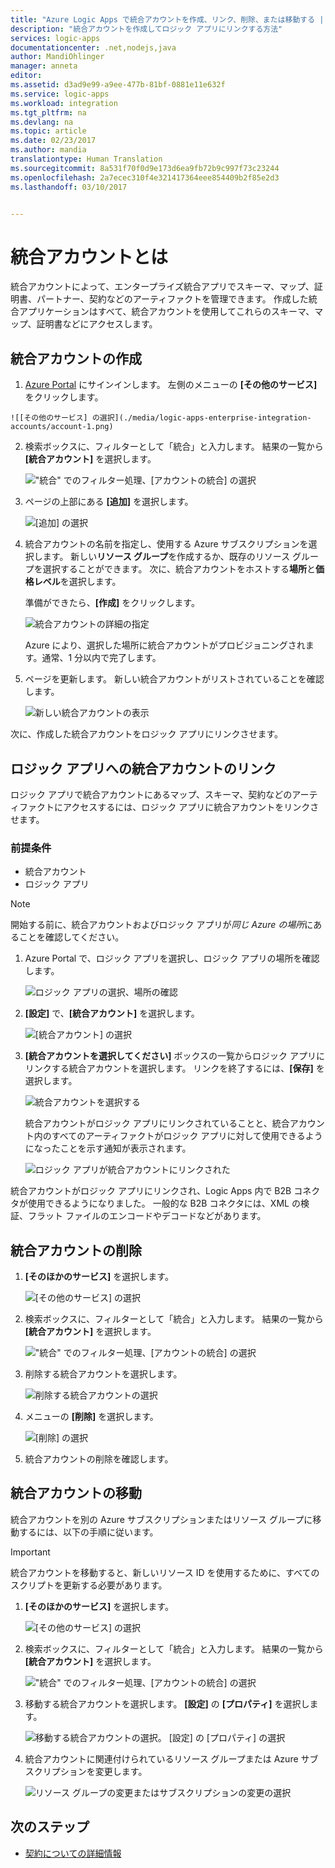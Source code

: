 ```yaml
---
title: "Azure Logic Apps で統合アカウントを作成、リンク、削除、または移動する | Microsoft Docs"
description: "統合アカウントを作成してロジック アプリにリンクする方法"
services: logic-apps
documentationcenter: .net,nodejs,java
author: MandiOhlinger
manager: anneta
editor: 
ms.assetid: d3ad9e99-a9ee-477b-81bf-0881e11e632f
ms.service: logic-apps
ms.workload: integration
ms.tgt_pltfrm: na
ms.devlang: na
ms.topic: article
ms.date: 02/23/2017
ms.author: mandia
translationtype: Human Translation
ms.sourcegitcommit: 8a531f70f0d9e173d6ea9fb72b9c997f73c23244
ms.openlocfilehash: 2a7ecec310f4e321417364eee854409b2f85e2d3
ms.lasthandoff: 03/10/2017


---
```


# <a name="what-is-an-integration-account"></a>統合アカウントとは

統合アカウントによって、エンタープライズ統合アプリでスキーマ、マップ、証明書、パートナー、契約などのアーティファクトを管理できます。 作成した統合アプリケーションはすべて、統合アカウントを使用してこれらのスキーマ、マップ、証明書などにアクセスします。

## <a name="create-an-integration-account"></a>統合アカウントの作成

1.    [Azure Portal](http://portal.azure.com "Azure Portal") にサインインします。 左側のメニューの **[その他のサービス]** をクリックします。

    ![[その他のサービス] の選択](./media/logic-apps-enterprise-integration-accounts/account-1.png)

2. 検索ボックスに、フィルターとして「統合」と入力します。 結果の一覧から **[統合アカウント]** を選択します。

    !["統合" でのフィルター処理、[アカウントの統合] の選択](./media/logic-apps-enterprise-integration-accounts/account-2.png)  

3. ページの上部にある **[追加]** を選択します。

    ![[追加] の選択](./media/logic-apps-enterprise-integration-accounts/account-3.png)

4. 統合アカウントの名前を指定し、使用する Azure サブスクリプションを選択します。 新しい**リソース グループ**を作成するか、既存のリソース グループを選択することができます。 次に、統合アカウントをホストする**場所**と**価格レベル**を選択します。 

    準備ができたら、**[作成]** をクリックします。

    ![統合アカウントの詳細の指定](./media/logic-apps-enterprise-integration-accounts/account-4.png)

    Azure により、選択した場所に統合アカウントがプロビジョニングされます。通常、1 分以内で完了します。

5. ページを更新します。 新しい統合アカウントがリストされていることを確認します。

    ![新しい統合アカウントの表示](./media/logic-apps-enterprise-integration-accounts/account-5.png) 

次に、作成した統合アカウントをロジック アプリにリンクさせます。 

## <a name="link-an-integration-account-to-a-logic-app"></a>ロジック アプリへの統合アカウントのリンク

ロジック アプリで統合アカウントにあるマップ、スキーマ、契約などのアーティファクトにアクセスするには、ロジック アプリに統合アカウントをリンクさせます。

### <a name="prerequisites"></a>前提条件

* 統合アカウント
* ロジック アプリ

> [!NOTE] 
> 開始する前に、統合アカウントおよびロジック アプリが*同じ Azure の場所*にあることを確認してください。


1. Azure Portal で、ロジック アプリを選択し、ロジック アプリの場所を確認します。

    ![ロジック アプリの選択、場所の確認](./media/logic-apps-enterprise-integration-accounts/linkaccount-1.png)

2. **[設定]** で、**[統合アカウント]** を選択します。

    ![[統合アカウント] の選択](./media/logic-apps-enterprise-integration-accounts/linkaccount-2.png)

3. **[統合アカウントを選択してください]** ボックスの一覧からロジック アプリにリンクする統合アカウントを選択します。 リンクを終了するには、**[保存]** を選択します。

    ![統合アカウントを選択する](./media/logic-apps-enterprise-integration-accounts/linkaccount-3.png)

    統合アカウントがロジック アプリにリンクされていることと、統合アカウント内のすべてのアーティファクトがロジック アプリに対して使用できるようになったことを示す通知が表示されます。

    ![ロジック アプリが統合アカウントにリンクされた](./media/logic-apps-enterprise-integration-accounts/linkaccount-5.png)

統合アカウントがロジック アプリにリンクされ、Logic Apps 内で B2B コネクタが使用できるようになりました。 一般的な B2B コネクタには、XML の検証、フラット ファイルのエンコードやデコードなどがあります。  

## <a name="delete-your-integration-account"></a>統合アカウントの削除

1. **[そのほかのサービス]** を選択します。

    ![[その他のサービス] の選択](./media/logic-apps-enterprise-integration-accounts/account-1.png)

2. 検索ボックスに、フィルターとして「統合」と入力します。 結果の一覧から **[統合アカウント]** を選択します。

    !["統合" でのフィルター処理、[アカウントの統合] の選択](./media/logic-apps-enterprise-integration-accounts/account-2.png)  

3. 削除する統合アカウントを選択します。

    ![削除する統合アカウントの選択](./media/logic-apps-enterprise-integration-accounts/account-5.png)

4. メニューの **[削除]** を選択します。

    ![[削除] の選択](./media/logic-apps-enterprise-integration-accounts/delete.png)

5. 統合アカウントの削除を確認します。

## <a name="move-your-integration-account"></a>統合アカウントの移動

統合アカウントを別の Azure サブスクリプションまたはリソース グループに移動するには、以下の手順に従います。

> [!IMPORTANT]
> 統合アカウントを移動すると、新しいリソース ID を使用するために、すべてのスクリプトを更新する必要があります。

1. **[そのほかのサービス]** を選択します。

    ![[その他のサービス] の選択](./media/logic-apps-enterprise-integration-accounts/account-1.png)

2. 検索ボックスに、フィルターとして「統合」と入力します。 結果の一覧から **[統合アカウント]** を選択します。

    !["統合" でのフィルター処理、[アカウントの統合] の選択](./media/logic-apps-enterprise-integration-accounts/account-2.png)

3. 移動する統合アカウントを選択します。 **[設定]** の **[プロパティ]** を選択します。

    ![移動する統合アカウントの選択。 [設定] の [プロパティ] の選択](./media/logic-apps-enterprise-integration-accounts/move.png)

5. 統合アカウントに関連付けられているリソース グループまたは Azure サブスクリプションを変更します。

    ![リソース グループの変更またはサブスクリプションの変更の選択](./media/logic-apps-enterprise-integration-accounts/move-2.png)

## <a name="next-steps"></a>次のステップ
* [契約についての詳細情報](../logic-apps/logic-apps-enterprise-integration-agreements.md "Enterprise Integration の契約についての詳細情報")  


